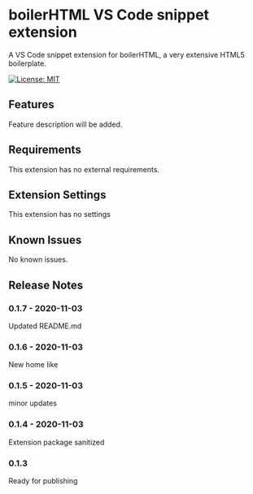 # boilerHTML VS Code snippet extension

A VS Code snippet extension for boilerHTML, a very extensive HTML5 boilerplate.

[![License: MIT](https://img.shields.io/badge/License-MIT-blue.svg)](https://opensource.org/licenses/MIT)

## Features

Feature description will be added.

## Requirements

This extension has no external requirements.

## Extension Settings

This extension has no settings

## Known Issues

No known issues.

## Release Notes

### 0.1.7 - 2020-11-03

Updated README.md

### 0.1.6 - 2020-11-03

New home like

### 0.1.5 - 2020-11-03

minor updates

### 0.1.4 - 2020-11-03

Extension package sanitized

### 0.1.3

Ready for publishing
